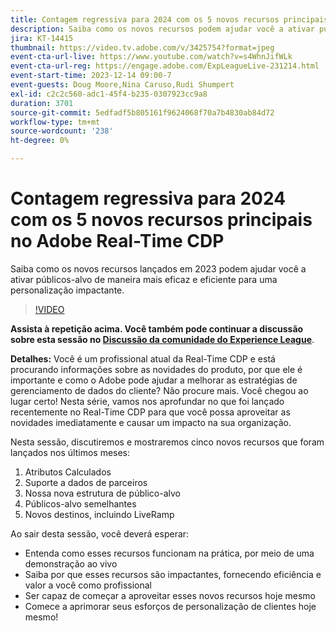 ```yaml
---
title: Contagem regressiva para 2024 com os 5 novos recursos principais no Adobe Real-Time CDP
description: Saiba como os novos recursos podem ajudar você a ativar públicos-alvo de forma mais eficaz e eficiente para uma personalização impactante.
jira: KT-14415
thumbnail: https://video.tv.adobe.com/v/3425754?format=jpeg
event-cta-url-live: https://www.youtube.com/watch?v=s4WhnJifWLk
event-cta-url-reg: https://engage.adobe.com/ExpLeagueLive-231214.html
event-start-time: 2023-12-14 09:00-7
event-guests: Doug Moore,Nina Caruso,Rudi Shumpert
exl-id: c2c2c560-adc1-45f4-b235-0307923cc9a8
duration: 3701
source-git-commit: 5edfadf5b805161f9624068f70a7b4830ab84d72
workflow-type: tm+mt
source-wordcount: '238'
ht-degree: 0%

---
```


# Contagem regressiva para 2024 com os 5 novos recursos principais no Adobe Real-Time CDP

Saiba como os novos recursos lançados em 2023 podem ajudar você a ativar públicos-alvo de maneira mais eficaz e eficiente para uma personalização impactante.

>[!VIDEO](https://video.tv.adobe.com/v/3425754/?quality=12&learn=on)

**Assista à repetição acima. Você também pode continuar a discussão sobre esta sessão no [Discussão da comunidade do Experience League](https://experienceleaguecommunities.adobe.com/t5/real-time-customer-data-platform/experience-league-live-post-session-discussion-countdown-to-2024/m-p/639558#M14)**.

**Detalhes:**
Você é um profissional atual da Real-Time CDP e está procurando informações sobre as novidades do produto, por que ele é importante e como o Adobe pode ajudar a melhorar as estratégias de gerenciamento de dados do cliente? Não procure mais. Você chegou ao lugar certo! Nesta série, vamos nos aprofundar no que foi lançado recentemente no Real-Time CDP para que você possa aproveitar as novidades imediatamente e causar um impacto na sua organização.

Nesta sessão, discutiremos e mostraremos cinco novos recursos que foram lançados nos últimos meses:

1. Atributos Calculados
2. Suporte a dados de parceiros
3. Nossa nova estrutura de público-alvo
4. Públicos-alvo semelhantes
5. Novos destinos, incluindo LiveRamp

Ao sair desta sessão, você deverá esperar:

* Entenda como esses recursos funcionam na prática, por meio de uma demonstração ao vivo
* Saiba por que esses recursos são impactantes, fornecendo eficiência e valor a você como profissional
* Ser capaz de começar a aproveitar esses novos recursos hoje mesmo
* Comece a aprimorar seus esforços de personalização de clientes hoje mesmo!
